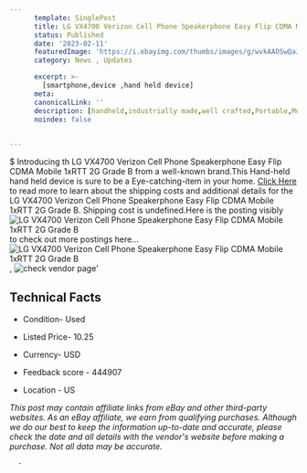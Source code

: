 ```yaml
---
      template: SinglePost
      title: LG VX4700 Verizon Cell Phone Speakerphone Easy Flip CDMA Mobile 1xRTT 2G Grade B
      status: Published
      date: '2023-02-11'
      featuredImage: 'https://i.ebayimg.com/thumbs/images/g/wvkAAOSwQaJXRD4Q/s-l225.jpg'
      category: News , Updates

      excerpt: >-
        [smartphone,device ,hand held device]
      meta:
      canonicalLink: ''
      description: [handheld,industrially made,well crafted,Portable,Mobile,Compact,Convenient,Lightweight,Maneuverable,Man-portable,Miniature,Carriable,Hand-held,Light,Holdable,Transportable,Mobile device,Pocket-sized,On-the-go,Wireless,Cordless,Compact size,Convenient size, smartphone,device ,hand held device]
      noindex: false
      

---
```

$
      Introducing th LG VX4700 Verizon Cell Phone Speakerphone Easy Flip CDMA Mobile 1xRTT 2G Grade B from a well-known brand.This Hand-held hand held device is sure to be a Eye-catching-item in your home. [Click Here](https://www.ebay.com/itm/401958951094?hash=item5d969ed8b6%3Ag%3AwvkAAOSwQaJXRD4Q&mkevt=1&mkcid=1&mkrid=711-53200-19255-0&campid=%253CePNCampaignId%253E&customid=%253CreferenceId%253E&toolid=10049) to read more to learn about the shipping costs and additional details for the LG VX4700 Verizon Cell Phone Speakerphone Easy Flip CDMA Mobile 1xRTT 2G Grade B. Shipping cost is undefined.Here is the posting visibly ![LG VX4700 Verizon Cell Phone Speakerphone Easy Flip CDMA Mobile 1xRTT 2G Grade B](https://i.ebayimg.com/thumbs/images/g/wvkAAOSwQaJXRD4Q/s-l225.jpg) to check out more postings here... ![LG VX4700 Verizon Cell Phone Speakerphone Easy Flip CDMA Mobile 1xRTT 2G Grade B](https://i.ebayimg.com/images/g/wvkAAOSwQaJXRD4Q/s-l1600.jpg), ![check vendor page](https://origin-galleryplus.ebayimg.com/ws/web/401958951094_2_0_1/225x225.jpg,https://origin-galleryplus.ebayimg.com/ws/web/401958951094_3_0_1/225x225.jpg,https://origin-galleryplus.ebayimg.com/ws/web/401958951094_4_0_1/225x225.jpg,https://origin-galleryplus.ebayimg.com/ws/web/401958951094_5_0_1/225x225.jpg,https://origin-galleryplus.ebayimg.com/ws/web/401958951094_6_0_1/225x225.jpg,https://origin-galleryplus.ebayimg.com/ws/web/401958951094_7_0_1/225x225.jpg)'

      

 ## Technical Facts 



     
      

 - Condition- Used 


      

 - Listed Price- 10.25 


      

 - Currency- USD 


      

 - Feedback score - 444907 


      

 - Location - US 


      
      

 *_This post may contain affiliate links from eBay and other third-party websites. As an eBay affiliate, we earn from qualifying purchases. Although we do our best to keep the information up-to-date and accurate, please check the date and all details with the vendor's website before making a purchase. Not all data may be accurate._*




      -
